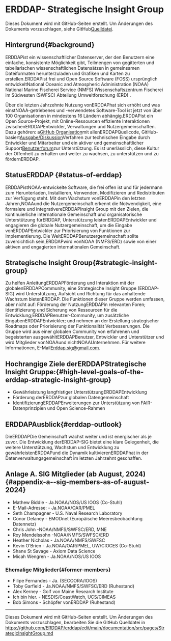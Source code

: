 # ERDDAP- Strategische Insight Group

Dieses Dokument wird mit GitHub-Seiten erstellt. Um Änderungen des Dokuments vorzuschlagen, siehe GitHub[Quelldatei](https://github.com/ERDDAP/erddap/blob/main/documentation/src/pages/StrategicInsightGroup.md).

## Hintergrund{#background} 
ERDDAPist ein wissenschaftlicher Datenserver, der den Benutzern eine einfache, konsistente Möglichkeit gibt, Teilmengen von gegitterten und tabellarischen wissenschaftlichen Datensätzen in gemeinsamen Dateiformaten herunterzuladen und Grafiken und Karten zu erstellen.ERDDAPist frei und Open Source Software (FOSS) ursprünglich entwickeltNational Oceanic and Atmospheric Administration  (NOAA) National Marine Fischerei Service (NMFS) Wissenschaftszentrum Fischerei im Südwesten (SWFSC) Abteilung Umweltforschung (ERD) .

Über die letzten Jahrzehnte Nutzung vonERDDAPhat sich erhöht und was einstNOAA-getriebenes und -verwendetes Software-Tool ist jetzt von über 100 Organisationen in mindestens 16 Ländern abhängig.ERDDAPist ein Open Source-Projekt, mit Online-Ressourcen effiziente Interaktionen zwischenERDDAPEntwickler, Verwaltungen und Nutzergemeinschaften. Dazu gehören: a[GitHub Organisation](https://github.com/erddap)mit allenERDDAPQuellcode, GitHub-basiert[Ausgabe/Diskussion](https://github.com/ERDDAP/erddap/discussions)Verfahren zur technischen Eingabe durch Entwickler und Mitarbeiter und ein aktiver und gemeinschaftlicher Support[Benutzerforum](https://groups.google.com/g/erddap)zur Unterstützung. Es ist unerlässlich, diese Kultur der Offenheit zu erhalten und weiter zu wachsen, zu unterstützen und zu fördernERDDAP.

## StatusERDDAP {#status-of-erddap} 
ERDDAPistNOAA-entwickelte Software, die frei offen ist und für jedermann zum Herunterladen, Installieren, Verwenden, Modifizieren und Redistributen zur Verfügung steht. Mit dem Wachstum vonERDDAPin den letzten Jahren,NOAAund die Nutzergemeinschaft erkennt die Notwendigkeit, eine formalere und integrativereERDDAPInsight Group mit den Zielen, die kontinuierliche internationale Gemeinschaft und organisatorische Unterstützung fürERDDAP, Unterstützung leistenERDDAPEntwickler und engagieren die globale Nutzergemeinschaft, um die Eingabe vonERDDAPEntwickler zur Priorisierung von Funktionen zur Implementierung. Die WeltERDDAPBenutzergemeinschaft sollte zuversichtlich sein,ERDDAPwird vonNOAA  (NMFS/ERD) sowie von einer aktiven und engagierten internationalen Gemeinschaft.

## Strategische Insight Group{#strategic-insight-group} 
Zu helfen AnleitungERDDAPFörderung und Interaktion mit der globalenERDDAPCommunity, eine Strategische Insight Gruppe (ERDDAP- SIG) wird Unterstützung, Aufsicht und Richtung für das anhaltende Wachstum bietenERDDAP. Die Funktionen dieser Gruppe werden umfassen, aber nicht auf: Förderung der NutzungERDDAPin relevanten Foren; Identifizierung und Sicherung von Ressourcen für die Entwicklung;ERDDAPBenutzer-Community, um zusätzliche EingabenERDDAPEntwickler; und nehmen an der Erstellung strategischer Roadmaps oder Priorisierung der Funktionalität Verbesserungen. Die Gruppe wird aus einer globalen Community von erfahrenen und begeisterten ausgewähltERDDAPBenutzer, Entwickler und Unterstützer und wird Mitglieder vonNOAAund nichtNOAAUnternehmen. Für weitere Informationen, E-Mail[Erddap.sig@gmail.com](mailto:erddap.sig@gmail.com).

## Hochrangige Ziele derERDDAPStrategische Insight Gruppe:{#high-level-goals-of-the-erddap-strategic-insight-group} 
* Gewährleistung langfristiger UnterstützungERDDAPEntwicklung
* Förderung derERDDAPzur globalen Datengemeinschaft
* IdentifizierungERDDAPErweiterungen zur Unterstützung von FAIR-Datenprinzipien und Open Science-Rahmen

## ERDDAPAusblick{#erddap-outlook} 
DieERDDAPDie Gemeinschaft wächst weiter und ist energischer als je zuvor. Die Entwicklung derERDDAP-SIG bietet eine klare Gelegenheit, die weitere Unterstützung, Wachstum und Entwicklung zu gewährleistenERDDAPund die Dynamik kultivierenERDDAPhat in der Datenverwaltungsgemeinschaft im letzten Jahrzehnt geschaffen.

## Anlage A. SIG Mitglieder (ab August, 2024)  {#appendix-a--sig-members-as-of-august-2024} 
* Mathew Biddle - Ja.NOAA/NOS/US IOOS (Co-Stuhl) 
* E-Mail-Adresse: - Ja.NOAA/OAR/PMEL
* Seth Champagner - U.S. Naval Research Laboratory
* Conor Delaney - EMODnet (Europäische Meeresbeobachtung Datennetz) 
* Chris John -NOAA/NMFS/SWFSC/ERD, MNE
* Roy Mendelssohn -NOAA/NMFS/SWFSC/ERD
* Heather Nicholas - Ja.NOAA/NMFS/SWFSC
* Kevin O’Brien - Ja.NOAA/OAR/PMEL, UW/CIOCES (Co-Stuhl) 
* Shane St Savage - Axiom Data Science
* Micah Wengren - Ja.NOAA/NOS/US IOOS

### Ehemalige Mitglieder{#former-members} 
* Filipe Fernandes - Ja. (SECOORA/IOOS)  
* Toby Garfield - Ja.NOAA/NMFS/SWFSC/ERD  (Ruhestand) 
* Alex Kerney - Golf von Maine Research Institute
* Ich bin hier. - NESDIS/CoastWatch, UCS/CIMEAS
* Bob Simons - Schöpfer vonERDDAP  (Ruhestand) 

---

Dieses Dokument wird mit GitHub-Seiten erstellt. Um Änderungen des Dokuments vorzuschlagen, bearbeiten Sie die GitHub Quelldatei in[ https://github.com/ERDDAP/erddap/edit/main/documentation/src/pages/StrategicInsightGroup.md ](https://github.com/ERDDAP/erddap/edit/main/documentation/src/pages/StrategicInsightGroup.md)
